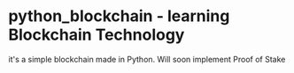 # python_blockchain - learning Blockchain Technology

it's a simple blockchain made in Python. Will soon implement Proof of Stake
